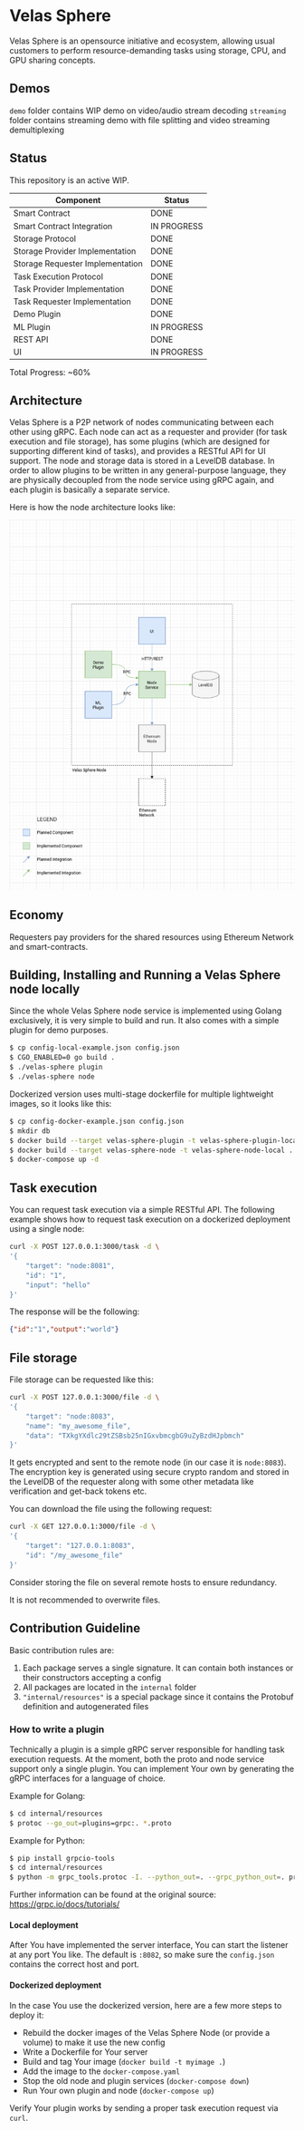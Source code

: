 # Velas Sphere

Velas Sphere is an opensource initiative and ecosystem, allowing usual customers to perform resource-demanding tasks using storage, CPU, and GPU sharing concepts.

## Demos

`demo` folder contains WIP demo on video/audio stream decoding
`streaming` folder contains streaming demo with file splitting and video streaming demultiplexing

## Status

This repository is an active WIP.

| Component                        | Status      |
|----------------------------------|-------------|
| Smart Contract                   | DONE        |
| Smart Contract Integration       | IN PROGRESS |
| Storage Protocol                 | DONE        |
| Storage Provider Implementation  | DONE        |
| Storage Requester Implementation | DONE        |
| Task Execution Protocol          | DONE        |
| Task Provider Implementation     | DONE        |
| Task Requester Implementation    | DONE        |
| Demo Plugin                      | DONE        |
| ML Plugin                        | IN PROGRESS |
| REST API                         | DONE        |
| UI                               | IN PROGRESS |

Total Progress: ~60%

## Architecture 

Velas Sphere is a P2P network of nodes communicating between each other using gRPC. Each node can act as a requester and provider (for task execution and file storage), has some plugins (which are designed for supporting different kind of tasks), and provides a RESTful API for UI support. The node and storage data is stored in a LevelDB database. In order to allow plugins to be written in any general-purpose language, they are physically decoupled from the node service using gRPC again, and each plugin is basically a separate service.

Here is how the node architecture looks like:

![](assets/velas-sphere-node-architecture-4.0-github.png)

## Economy

Requesters pay providers for the shared resources using Ethereum Network and smart-contracts.

## Building, Installing and Running a Velas Sphere node locally

Since the whole Velas Sphere node service is implemented using Golang exclusively, it is very simple to build and run. It also comes with a simple plugin for demo purposes.

```bash
$ cp config-local-example.json config.json
$ CGO_ENABLED=0 go build .
$ ./velas-sphere plugin
$ ./velas-sphere node
```

Dockerized version uses multi-stage dockerfile for multiple lightweight images, so it looks like this:

``` sh
$ cp config-docker-example.json config.json
$ mkdir db
$ docker build --target velas-sphere-plugin -t velas-sphere-plugin-local .
$ docker build --target velas-sphere-node -t velas-sphere-node-local .
$ docker-compose up -d
```

## Task execution

You can request task execution via a simple RESTful API. The following example shows how to request task execution on a dockerized deployment using a single node:

``` sh 
curl -X POST 127.0.0.1:3000/task -d \
'{
    "target": "node:8081", 
    "id": "1",
    "input": "hello"
}'
```

The response will be the following:

```json
{"id":"1","output":"world"}
```

## File storage

File storage can be requested like this:

```sh
curl -X POST 127.0.0.1:3000/file -d \
'{
    "target": "node:8083",
    "name": "my_awesome_file",
    "data": "TXkgYXdlc29tZSBsb25nIGxvbmcgbG9uZyBzdHJpbmch"
}'
```

It gets encrypted and sent to the remote node (in our case it is `node:8083`). The encryption key is generated using secure crypto random and stored in the LevelDB of the requester along with some other metadata like verification and get-back tokens etc.

You can download the file using the following request:

```sh
curl -X GET 127.0.0.1:3000/file -d \
'{
    "target": "127.0.0.1:8083",
    "id": "/my_awesome_file"
}'
```

Consider storing the file on several remote hosts to ensure redundancy.

It is not recommended to overwrite files.

## Contribution Guideline

Basic contribution rules are:

1. Each package serves a single signature. It can contain both instances or their constructors accepting a config
2. All packages are located in the `internal` folder
3. `"internal/resources"` is a special package since it contains the Protobuf definition and autogenerated files

### How to write a plugin

Technically a plugin is a simple gRPC server responsible for handling task execution requests. At the moment, both the proto and node service support only a single plugin. You can implement Your own by generating the gRPC interfaces for a language of choice.

Example for Golang:

```sh
$ cd internal/resources
$ protoc --go_out=plugins=grpc:. *.proto
```

Example for Python:

```sh
$ pip install grpcio-tools
$ cd internal/resources
$ python -m grpc_tools.protoc -I. --python_out=. --grpc_python_out=. proto.proto
```

Further information can be found at the original source: https://grpc.io/docs/tutorials/

#### Local deployment

After You have implemented the server interface, You can start the listener at any port You like. The default is `:8082`, so make sure the `config.json` contains the correct host and port.

#### Dockerized deployment

In the case You use the dockerized version, here are a few more steps to deploy it:

- Rebuild the docker images of the Velas Sphere Node (or provide a volume) to make it use the new config
- Write a Dockerfile for Your server
- Build and tag Your image (`docker build -t myimage .`)
- Add the image to the `docker-compose.yaml`
- Stop the old node and plugin services (`docker-compose down`)
- Run Your own plugin and node (`docker-compose up`)

Verify Your plugin works by sending a proper task execution request via `curl`.